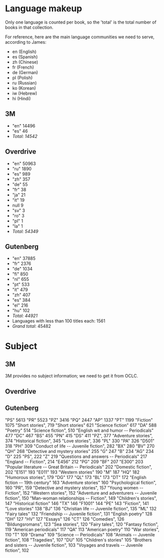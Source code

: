 # Language makeup

Only one language is counted per book, so the 'total' is the total number of books in that collection.

For reference, here are the main language communities we need to serve, according to James:

* en (English)
* es (Spanish)
* zh (Chinese)
* fr (French)
* de (German)
* pl (Polish)
* ru (Russian)
* ko (Korean)
* iw (Hebrew)
* hi (Hindi)

## 3M

* "en" 14496
* "es" 46
* _Total: 14542_

## Overdrive

* "en" 50963
* "ru" 1890
* "es" 989
* "zh" 357
* "de" 55
* "fr" 38
* "ja" 21
* "it" 19
* null 9
* "sv" 3
* "ro" 3
* "pl" 1
* "la" 1
* _Total: 54349_

## Gutenberg

* "en" 37885
* "fr" 2376
* "de" 1034
* "fi" 850
* "nl" 655
* "pt" 533
* "it" 479
* "zh" 407
* "es" 384
* "el" 216
* "hu" 102
* _Total: 44921_
* Languages with less than 100 titles each: 1561
* _Grand total_: 45482

# Subject

## 3M

3M provides no subject information; we need to get it from OCLC.

## Overdrive

## Gutenberg

"PS" 5613
"PR" 5523
"PZ" 3416
"PQ" 2447
"AP" 1337
"PT" 1199
"Fiction" 1075
"Short stories", 719
"Short stories" 621
"Science fiction" 617
"DA" 588
"Poetry" 514
"Science fiction", 510
"English wit and humor -- Periodicals" 477
"DC" 467
"BS" 455
"PN" 415
"DS" 411
"PZ", 377
"Adventure stories", 374
"Historical fiction", 345
"Love stories", 336
"PL" 330
"PA" 326
"D501" 318
"PH" 309
"Conduct of life -- Juvenile fiction", 282
"BX" 280
"BV" 270
"QH" 268
"Detective and mystery stories" 255
"G" 247
"B" 234
"AG" 234
"D" 225
"PS", 222
"Z" 219
"Questions and answers -- Periodicals" 217
"England -- Fiction", 214
"E456" 212
"PG" 209
"BF" 207
"E300" 203
"Popular literature -- Great Britain -- Periodicals" 202
"Domestic fiction", 202
"E151" 193
"E011" 193
"Western stories" 190
"M" 187
"HQ" 182
"Humorous stories", 179
"DG" 177
"QL" 173
"BL" 173
"DT" 172
"English fiction -- 19th century" 163
"Adventure stories" 160
"Psychological fiction", 160
"PR", 159
"Detective and mystery stories", 157
"Young women -- Fiction", 152
"Western stories", 152
"Adventure and adventurers -- Juvenile fiction", 150
"Man-woman relationships -- Fiction", 149
"Children's stories", 147
"Historical fiction" 146
"TX" 146
"F1001" 144
"PE" 143
"Fiction", 141
"Love stories" 138
"BJ" 136
"Christian life -- Juvenile fiction", 135
"ML" 132
"Fairy tales" 132
"Friendship -- Juvenile fiction", 131
"English poetry" 128
"DH" 127
"HV" 127
"Essays" 126
"CT" 126
"Comedies", 126
"Bildungsromans", 123
"Sea stories", 120
"Fairy tales", 120
"Fantasy fiction", 119
"American periodicals" 117
"QA" 113
"American poetry" 110
"War stories", 110
"T" 109
"Drama" 109
"Science -- Periodicals" 108
"Animals -- Juvenile fiction", 108
"Tragedies", 107
"DU" 105
"Children's stories" 105
"Brothers and sisters -- Juvenile fiction", 103
"Voyages and travels -- Juvenile fiction", 102